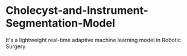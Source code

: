 # Cholecyst-and-Instrument-Segmentation-Model
It's a lightweight real-time adaptive machine learning model in Robotic Surgery
